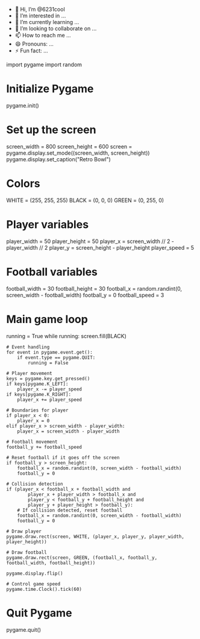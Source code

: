 - 👋 Hi, I’m @6231cool
- 👀 I’m interested in ...
- 🌱 I’m currently learning ...
- 💞️ I’m looking to collaborate on ...
- 📫 How to reach me ...
- 😄 Pronouns: ...
- ⚡ Fun fact: ...

<!---
6231cool/6231cool is a ✨ special ✨ repository because its `README.md` (this file) appears on your GitHub profile.
You can click the Preview link to take a look at your changes.
--->
import pygame
import random

# Initialize Pygame
pygame.init()

# Set up the screen
screen_width = 800
screen_height = 600
screen = pygame.display.set_mode((screen_width, screen_height))
pygame.display.set_caption("Retro Bowl")

# Colors
WHITE = (255, 255, 255)
BLACK = (0, 0, 0)
GREEN = (0, 255, 0)

# Player variables
player_width = 50
player_height = 50
player_x = screen_width // 2 - player_width // 2
player_y = screen_height - player_height
player_speed = 5

# Football variables
football_width = 30
football_height = 30
football_x = random.randint(0, screen_width - football_width)
football_y = 0
football_speed = 3

# Main game loop
running = True
while running:
    screen.fill(BLACK)

    # Event handling
    for event in pygame.event.get():
        if event.type == pygame.QUIT:
            running = False

    # Player movement
    keys = pygame.key.get_pressed()
    if keys[pygame.K_LEFT]:
        player_x -= player_speed
    if keys[pygame.K_RIGHT]:
        player_x += player_speed

    # Boundaries for player
    if player_x < 0:
        player_x = 0
    elif player_x > screen_width - player_width:
        player_x = screen_width - player_width

    # Football movement
    football_y += football_speed

    # Reset football if it goes off the screen
    if football_y > screen_height:
        football_x = random.randint(0, screen_width - football_width)
        football_y = 0

    # Collision detection
    if (player_x < football_x + football_width and
            player_x + player_width > football_x and
            player_y < football_y + football_height and
            player_y + player_height > football_y):
        # If collision detected, reset football
        football_x = random.randint(0, screen_width - football_width)
        football_y = 0

    # Draw player
    pygame.draw.rect(screen, WHITE, (player_x, player_y, player_width, player_height))

    # Draw football
    pygame.draw.rect(screen, GREEN, (football_x, football_y, football_width, football_height))

    pygame.display.flip()

    # Control game speed
    pygame.time.Clock().tick(60)

# Quit Pygame
pygame.quit()

